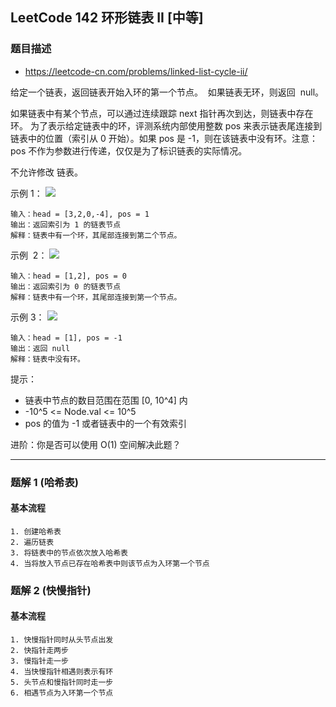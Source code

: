 ## LeetCode 142 环形链表 II [中等]

### 题目描述

- https://leetcode-cn.com/problems/linked-list-cycle-ii/

给定一个链表，返回链表开始入环的第一个节点。  如果链表无环，则返回  null。

如果链表中有某个节点，可以通过连续跟踪 next 指针再次到达，则链表中存在环。 为了表示给定链表中的环，评测系统内部使用整数 pos 来表示链表尾连接到链表中的位置（索引从 0 开始）。如果 pos 是 -1，则在该链表中没有环。注意：pos 不作为参数进行传递，仅仅是为了标识链表的实际情况。

不允许修改 链表。

示例 1：
![](https://assets.leetcode-cn.com/aliyun-lc-upload/uploads/2018/12/07/circularlinkedlist.png)

```
输入：head = [3,2,0,-4], pos = 1
输出：返回索引为 1 的链表节点
解释：链表中有一个环，其尾部连接到第二个节点。
```

示例  2：
![](https://assets.leetcode-cn.com/aliyun-lc-upload/uploads/2018/12/07/circularlinkedlist_test2.png)

```
输入：head = [1,2], pos = 0
输出：返回索引为 0 的链表节点
解释：链表中有一个环，其尾部连接到第一个节点。
```

示例 3：
![](https://assets.leetcode-cn.com/aliyun-lc-upload/uploads/2018/12/07/circularlinkedlist_test3.png)

```
输入：head = [1], pos = -1
输出：返回 null
解释：链表中没有环。
```

提示：

- 链表中节点的数目范围在范围 [0, 10^4] 内
- -10^5 <= Node.val <= 10^5
- pos 的值为 -1 或者链表中的一个有效索引

进阶：你是否可以使用 O(1) 空间解决此题？

---

### 题解 1 (哈希表)

#### 基本流程

```
1. 创建哈希表
2. 遍历链表
3. 将链表中的节点依次放入哈希表
4. 当将放入节点已存在哈希表中则该节点为入环第一个节点
```

### 题解 2 (快慢指针)

#### 基本流程

```
1. 快慢指针同时从头节点出发
2. 快指针走两步
3. 慢指针走一步
4. 当快慢指针相遇则表示有环
5. 头节点和慢指针同时走一步
6. 相遇节点为入环第一个节点
```
